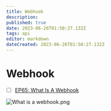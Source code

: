 ```yaml
---
title: Webhook
description: 
published: true
date: 2023-06-26T01:50:27.132Z
tags: api
editor: markdown
dateCreated: 2023-06-26T01:50:27.132Z
---
```


# Webhook
- [ ] [EP65: What Is A Webhook](https://blog.bytebytego.com/p/ep65-what-is-a-webhook?utm_source=profile&utm_medium=reader2)

![What is a webhook.png](http://192.168.25.60:8000/files/file_storage/623ab20d.png)